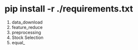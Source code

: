 # pip install -r ./requirements.txt

1. data_download
2. feature_reduce
3. preprocessing
4. Stock Selection
5. equal\_
